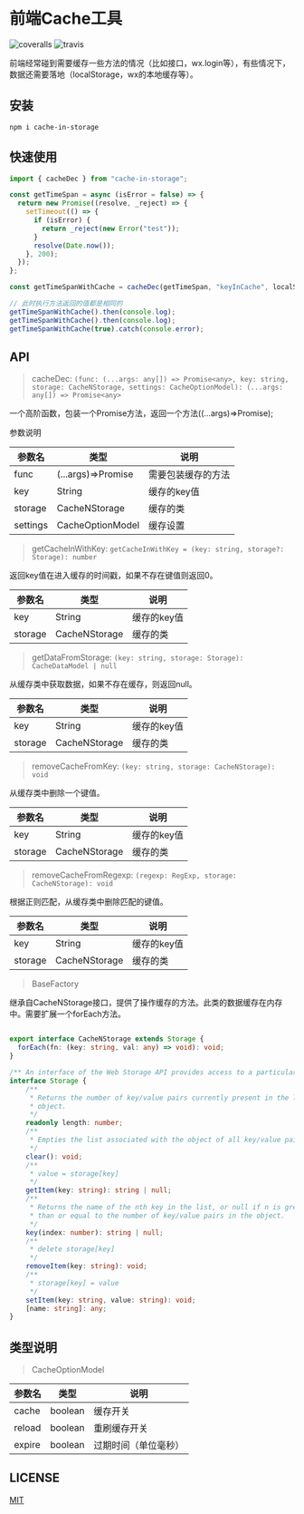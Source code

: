 # 前端Cache工具

![coveralls](https://coveralls.io/repos/github/nick121212/cache-in-storage/badge.svg?branch=master)
![travis](https://travis-ci.org/nick121212/cache-in-storage.svg?branch=master)

前端经常碰到需要缓存一些方法的情况（比如接口，wx.login等），有些情况下，数据还需要落地（localStorage，wx的本地缓存等）。

## 安装

```shelljs
npm i cache-in-storage
```

## 快速使用

```js
import { cacheDec } from "cache-in-storage";

const getTimeSpan = async (isError = false) => {
  return new Promise((resolve, _reject) => {
    setTimeout(() => {
      if (isError) {
        return _reject(new Error("test"));
      }
      resolve(Date.now());
    }, 200);
  });
};

const getTimeSpanWithCache = cacheDec(getTimeSpan, "keyInCache", localStorage, { cache:true });

// 此时执行方法返回的值都是相同的
getTimeSpanWithCache().then(console.log);
getTimeSpanWithCache().then(console.log);
getTimeSpanWithCache(true).catch(console.error);
```

## API

> cacheDec: ```(func: (...args: any[]) => Promise<any>, key: string, storage: CacheNStorage, settings: CacheOptionModel): (...args: any[]) => Promise<any>```

一个高阶函数，包装一个Promise方法，返回一个方法((...args)=>Promise);

参数说明

| 参数名   | 类型               | 说明               |
| -------- | ------------------ | ------------------ |
| func     | (...args)=>Promise | 需要包装缓存的方法 |
| key      | String             | 缓存的key值        |
| storage  | CacheNStorage      | 缓存的类           |
| settings | CacheOptionModel   | 缓存设置           |

> getCacheInWithKey: ```getCacheInWithKey = (key: string, storage?: Storage): number```

返回key值在进入缓存的时间戳，如果不存在键值则返回0。

| 参数名   | 类型               | 说明               |
| -------- | ------------------ | ------------------ |
| key      | String             | 缓存的key值        |
| storage  | CacheNStorage      | 缓存的类           |

> getDataFromStorage: ```(key: string, storage: Storage): CacheDataModel | null```

从缓存类中获取数据，如果不存在缓存，则返回null。

| 参数名   | 类型               | 说明               |
| -------- | ------------------ | ------------------ |
| key      | String             | 缓存的key值        |
| storage  | CacheNStorage      | 缓存的类           |

> removeCacheFromKey: ```(key: string, storage: CacheNStorage): void```

从缓存类中删除一个键值。

| 参数名   | 类型               | 说明               |
| -------- | ------------------ | ------------------ |
| key      | String             | 缓存的key值        |
| storage  | CacheNStorage      | 缓存的类           |

> removeCacheFromRegexp: ```(regexp: RegExp, storage: CacheNStorage): void```

根据正则匹配，从缓存类中删除匹配的键值。

| 参数名   | 类型               | 说明               |
| -------- | ------------------ | ------------------ |
| key      | String             | 缓存的key值        |
| storage  | CacheNStorage      | 缓存的类           |

> BaseFactory

继承自CacheNStorage接口，提供了操作缓存的方法。此类的数据缓存在内存中。需要扩展一个forEach方法。

```ts

export interface CacheNStorage extends Storage {
  forEach(fn: (key: string, val: any) => void): void;
}

/** An interface of the Web Storage API provides access to a particular domain's session or local storage. It allows, for example, the addition, modification, or deletion of stored data items. */
interface Storage {
    /**
     * Returns the number of key/value pairs currently present in the list associated with the
     * object.
     */
    readonly length: number;
    /**
     * Empties the list associated with the object of all key/value pairs, if there are any.
     */
    clear(): void;
    /**
     * value = storage[key]
     */
    getItem(key: string): string | null;
    /**
     * Returns the name of the nth key in the list, or null if n is greater
     * than or equal to the number of key/value pairs in the object.
     */
    key(index: number): string | null;
    /**
     * delete storage[key]
     */
    removeItem(key: string): void;
    /**
     * storage[key] = value
     */
    setItem(key: string, value: string): void;
    [name: string]: any;
}
```

## 类型说明

> CacheOptionModel

| 参数名 | 类型    | 说明        |
| ------ | ------- | ----------- |
| cache  | boolean | 缓存开关 |
| reload | boolean | 重刷缓存开关    |
| expire | boolean | 过期时间（单位毫秒）    |

## LICENSE

[MIT](./LICENSE.md)
